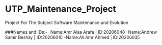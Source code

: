 # UTP_Maintenance_Project
Project For The Subject Software Maintenance and Evolution 

###Names and IDs:-
-Name:Amr Alaa Arafa          |    ID:20206048
-Name:Andrew Samir Beshay     |    ID:20206010
-Name:Ali Amr Ahmed           |    ID:20206035
